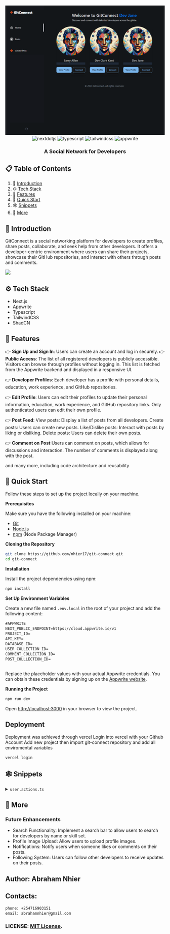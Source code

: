 <div align="center">
  <br />
      <img src="https://github.com/nhier17/git-connect/blob/main/public/icons/home2.png" alt="Project Banner">
    
  <br />

  <div>
    <img src="https://img.shields.io/badge/-Next_JS-black?style=for-the-badge&logoColor=white&logo=nextdotjs&color=000000" alt="nextdotjs" />
    <img src="https://img.shields.io/badge/-TypeScript-black?style=for-the-badge&logoColor=white&logo=typescript&color=3178C6" alt="typescript" />
    <img src="https://img.shields.io/badge/-Tailwind_CSS-black?style=for-the-badge&logoColor=white&logo=tailwindcss&color=06B6D4" alt="tailwindcss" />
    <img src="https://img.shields.io/badge/-Appwrite-black?style=for-the-badge&logoColor=white&logo=appwrite&color=FD366E" alt="appwrite" />
  </div>

  <h3 align="center">A Social Network for Developers</h3>

</div>

## 📋 <a name="table">Table of Contents</a>

1. 🤖 [Introduction](#introduction)
2. ⚙️ [Tech Stack](#tech-stack)
3. 🔋 [Features](#features)
4. 🤸 [Quick Start](#quick-start)
5. 🕸️ [Snippets](#snippets)
6. 🚀 [More](#more)



## <a name="introduction">🤖 Introduction</a>

GitConnect is a social networking platform for developers to create profiles, share posts, collaborate, and seek help from other developers. It offers a developer-centric environment where users can share their projects, showcase their GitHub repositories, and interact with others through posts and comments.

<a href="https://discord.com/invite/n6EdbFJ" target="_blank"><img src="https://github.com/sujatagunale/EasyRead/assets/151519281/618f4872-1e10-42da-8213-1d69e486d02e" /></a>

## <a name="tech-stack">⚙️ Tech Stack</a>

- Next.js
- Appwrite
- Typescript
- TailwindCSS
- ShadCN


## <a name="features">🔋 Features</a>

👉 **Sign Up and Sign In**: Users can create an account and log in securely.
👉 **Public Access**: The list of all registered developers is publicly accessible. Visitors can browse through profiles without logging in. This list is fetched from the Appwrite backend and displayed in a responsive UI.

👉 **Developer Profiles**: Each developer has a profile with personal details, education, work experience, and GitHub repositories.

👉 **Edit Profile**: Users can edit their profiles to update their personal information, education, work experience, and GitHub repository links. Only authenticated users can edit their own profile.

👉 **Post Feed**: View posts: Display a list of posts from all developers.
Create posts: Users can create new posts.
Like/Dislike posts: Interact with posts by liking or disliking.
Delete posts: Users can delete their own posts.

👉 **Comment on Post**:Users can comment on posts, which allows for discussions and interaction. The number of comments is displayed along with the post.


and many more, including code architecture and reusability

## <a name="quick-start">🤸 Quick Start</a>

Follow these steps to set up the project locally on your machine.

**Prerequisites**

Make sure you have the following installed on your machine:

- [Git](https://git-scm.com/)
- [Node.js](https://nodejs.org/en)
- [npm](https://www.npmjs.com/) (Node Package Manager)

**Cloning the Repository**

```bash
git clone https://github.com/nhier17/git-connect.git
cd git-connect
```

**Installation**

Install the project dependencies using npm:

```bash
npm install
```

**Set Up Environment Variables**

Create a new file named `.env.local` in the root of your project and add the following content:

```env
#APPWRITE
NEXT_PUBLIC_ENDPOINT=https://cloud.appwrite.io/v1
PROJECT_ID=
API_KEY=
DATABASE_ID=
USER_COLLECTION_ID=
COMMENT_COLLECTION_ID=
POST_COLLLECTION_ID=


```

Replace the placeholder values with your actual Appwrite credentials. You can obtain these credentials by signing up on the [Appwrite website](https://appwrite.io/).

**Running the Project**

```bash
npm run dev
```

Open [http://localhost:3000](http://localhost:3000) in your browser to view the project.

## Deployment
Deployment was achieved through vercel
Login  into vercel with your Github Account
Add new project then import git-connect repository and add all enviromental variables
```bash
vercel login
```

## <a name="snippets">🕸️ Snippets</a>

<details>
<summary><code>user.actions.ts</code></summary>

```typescript

export const signIn = async ({ email, password }: signInProps) => {
  try {
    const { account } = await createSessionClient();
    
    // Create session
    const session = await account.createEmailPasswordSession(email, password);
    
    cookies().set("appwrite-session", session.secret, {
      path: "/",
      httpOnly: true,
      sameSite: "strict",
      secure: true,
    });
    
    const user = await getUserInfo({ userId: session.userId });
  
    // Return session data 
    return parseStringify(user);
  } catch (error) {
    console.error("Sign-in error:", error);
  }
};

export const signUp = async ({ password, ...userData }: SignUpParams) => {
  const { email, name } = userData;
  let newUserAccount;

  try {
    const { account, database } = await createAdminClient();
    
    // Create a new user account
    newUserAccount = await account.create(
      ID.unique(),
       email,
       password, 
       name
      );

    if (!newUserAccount) throw new Error("Error creating new user");

    // Insert user profile into the database
    const newUser = await database.createDocument(
      DATABASE_ID!,
      USER_COLLECTION_ID!,
      ID.unique(),
      {
        ...userData,
        userId: newUserAccount.$id,
      }
    );

    // Create a session for the new user
    const session = await account.createEmailPasswordSession(email, password);
    
    // Set the session in cookies securely
    cookies().set("appwrite-session", session.secret, {
      path: "/",
      httpOnly: true,
      sameSite: "strict",
      secure: true,
    });

    // Return the newly created user
    return  parseStringify(newUser);
  } catch (error) {
    console.error("Sign-up error:", error);
  }
};

//get logged in user
export async function getLoggedInUser() {
  try {
    const { account } = await createSessionClient();
    const result = await account.get();

    const user = await getUserInfo({ userId: result.$id})
    return parseStringify(user);
  } catch (error) {
    console.error("Loggd in error:", error);
  }
}

//log out user
export const logOutAccount = async () => {
  try {
    const { account } = await createSessionClient();
    cookies().delete("appwrite-session");

    await account.deleteSession("current");
  
    console.log('Logged out successfully')
  } catch (error) {
    return null;
  }
}
```

</details>

## <a name="more">🚀 More</a>
### Future Enhancements
- Search Functionality: Implement a search bar to allow users to search for developers by name or skill set.
- Profile Image Upload: Allow users to upload profile images.
- Notifications: Notify users when someone likes or comments on their posts.
- Following System: Users can follow other developers to receive updates on their posts.


## Author: Abraham Nhier 
## Contacts:
    phone: +254716903151
    email: abrahamnhier@gmail.com

### LICENSE: [MIT License](link-to-license-file). 

#
